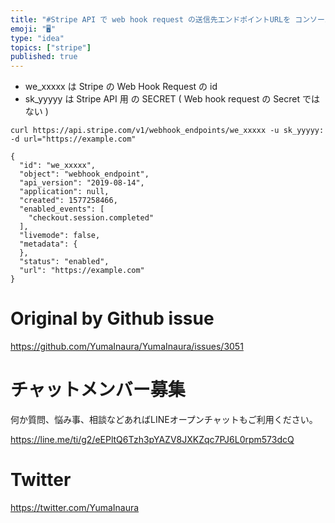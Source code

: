 ```yaml
---
title: "#Stripe API で web hook request の送信先エンドポイントURLを コンソール から curl で設定・変更する例"
emoji: "🖥"
type: "idea"
topics: ["stripe"]
published: true
---
```


- we_xxxxx は Stripe の Web Hook Request の id
- sk_yyyyy は Stripe API 用 の SECRET ( Web hook request の Secret ではない )

```
curl https://api.stripe.com/v1/webhook_endpoints/we_xxxxx -u sk_yyyyy: -d url="https://example.com"

{
  "id": "we_xxxxx",
  "object": "webhook_endpoint",
  "api_version": "2019-08-14",
  "application": null,
  "created": 1577258466,
  "enabled_events": [
    "checkout.session.completed"
  ],
  "livemode": false,
  "metadata": {
  },
  "status": "enabled",
  "url": "https://example.com"
}
```

# Original by Github issue

https://github.com/YumaInaura/YumaInaura/issues/3051








<!-- Update From Qiita API -->

# チャットメンバー募集


何か質問、悩み事、相談などあればLINEオープンチャットもご利用ください。

https://line.me/ti/g2/eEPltQ6Tzh3pYAZV8JXKZqc7PJ6L0rpm573dcQ





# Twitter


https://twitter.com/YumaInaura


<!-- Update From Qiita API -->


